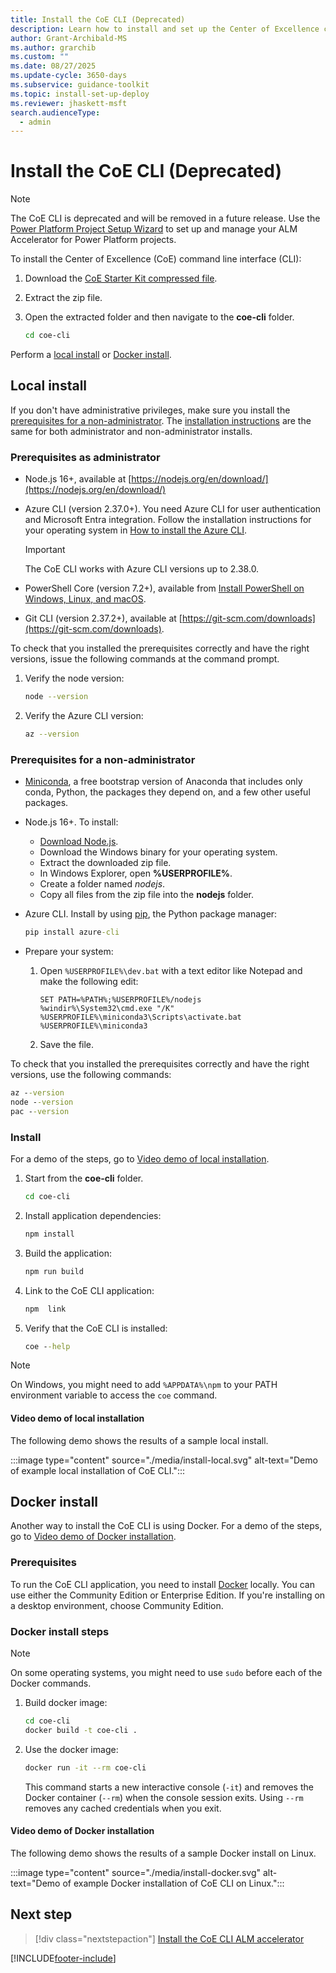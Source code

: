 ```yaml
---
title: Install the CoE CLI (Deprecated)
description: Learn how to install and set up the Center of Excellence command line interface using local or Docker methods.
author: Grant-Archibald-MS
ms.author: grarchib
ms.custom: ""
ms.date: 08/27/2025
ms.update-cycle: 3650-days
ms.subservice: guidance-toolkit
ms.topic: install-set-up-deploy
ms.reviewer: jhaskett-msft
search.audienceType:
  - admin
---
```


# Install the CoE CLI (Deprecated)

> [!NOTE]
> The CoE CLI is deprecated and will be removed in a future release. Use the [Power Platform Project Setup Wizard](../../alm-accelerator/setup-admin-tasks.md) to set up and manage your ALM Accelerator for Power Platform projects.

To install the Center of Excellence (CoE) command line interface (CLI):

1. Download the [CoE Starter Kit compressed file](https://aka.ms/CoEStarterKitCurrentMonthRelease).

1. Extract the zip file.

1. Open the extracted folder and then navigate to the **coe-cli** folder.

   ```bash
   cd coe-cli
   ```

Perform a [local install](#local-install) or [Docker install](#docker-install).

## Local install

If you don't have administrative privileges, make sure you install the [prerequisites for a non-administrator](#prerequisites-for-a-non-administrator). The [installation instructions](#install) are the same for both administrator and non-administrator installs.

### Prerequisites as administrator

- Node.js 16+, available at [https://nodejs.org/en/download/](https://nodejs.org/en/download/)

- Azure CLI (version 2.37.0+). You need Azure CLI for user authentication and Microsoft Entra integration. Follow the installation instructions for your operating system in [How to install the Azure CLI](/cli/azure/install-azure-cli).

    > [!Important]
    > The CoE CLI works with Azure CLI versions up to 2.38.0.

- PowerShell Core (version 7.2+), available from [Install PowerShell on Windows, Linux, and macOS](/powershell/scripting/install/installing-powershell).

- Git CLI (version 2.37.2+), available at [https://git-scm.com/downloads](https://git-scm.com/downloads).
 
To check that you installed the prerequisites correctly and have the right versions, issue the following commands at the command prompt.

1. Verify the node version:

   ```bash
   node --version
   ```

1. Verify the Azure CLI version:

   ```bash
   az --version
   ```

### Prerequisites for a non-administrator

- [Miniconda](https://www.anaconda.com/docs/getting-started/miniconda/), a free bootstrap version of Anaconda that includes only conda, Python, the packages they depend on, and a few other useful packages. 

- Node.js 16+. To install:

    - [Download Node.js](https://nodejs.org/en/download/).
    - Download the Windows binary for your operating system.
    - Extract the downloaded zip file.
    - In Windows Explorer, open **%USERPROFILE%**.
    - Create a folder named *nodejs*.
    - Copy all files from the zip file into the **nodejs** folder.

- Azure CLI. Install by using [pip](https://pypi.org/project/pip/), the Python package manager:

    ```cmd
   pip install azure-cli
   ```

- Prepare your system:

    1. Open `%USERPROFILE%\dev.bat` with a text editor like Notepad and make the following edit:

        ```text
        SET PATH=%PATH%;%USERPROFILE%/nodejs
        %windir%\System32\cmd.exe "/K" %USERPROFILE%\miniconda3\Scripts\activate.bat %USERPROFILE%\miniconda3
        ```

    1. Save the file.

To check that you installed the prerequisites correctly and have the right versions, use the following commands:

```cmd
az --version
node --version
pac --version
```

### Install

For a demo of the steps, go to [Video demo of local installation](#video-demo-of-local-installation).

1. Start from the **coe-cli** folder.

   ```bash
   cd coe-cli
   ```

1. Install application dependencies:

   ```bash
   npm install
   ```

1. Build the application:

   ```bash
   npm run build
   ```

1. Link to the CoE CLI application:

   ```bash
   npm  link
   ```

1. Verify that the CoE CLI is installed:

    ```cmd
    coe --help    
   ```

> [!NOTE]
> On Windows, you might need to add `%APPDATA%\npm` to your PATH environment variable to access the `coe` command.

#### Video demo of local installation

The following demo shows the results of a sample local install.

:::image type="content" source="./media/install-local.svg" alt-text="Demo of example local installation of CoE CLI.":::

## Docker install

Another way to install the CoE CLI is using Docker. For a demo of the steps, go to [Video demo of Docker installation](#video-demo-of-docker-installation).

### Prerequisites

To run the CoE CLI application, you need to install [Docker](https://docs.docker.com/get-docker/) locally. You can use either the Community Edition or Enterprise Edition. If you're installing on a desktop environment, choose Community Edition.

### Docker install steps

> [!NOTE]
> On some operating systems, you might need to use `sudo` before each of the Docker commands.

1. Build docker image:

   ```bash
   cd coe-cli
   docker build -t coe-cli . 
   ```

1. Use the docker image:

   ```bash
   docker run -it --rm coe-cli
   ```

    This command starts a new interactive console (`-it`) and removes the Docker container (`--rm`) when the console session exits. Using `--rm` removes any cached credentials when you exit.

#### Video demo of Docker installation

The following demo shows the results of a sample Docker install on Linux. 

:::image type="content" source="./media/install-docker.svg" alt-text="Demo of example Docker installation of CoE CLI on Linux.":::

## Next step

> [!div class="nextstepaction"]
> [Install the CoE CLI ALM accelerator](./alm/overview.md)

[!INCLUDE[footer-include](../../../includes/footer-banner.md)]
